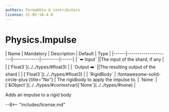 ```yaml
---
authors: Formabble & contributors
license: CC-BY-SA-4.0
---
```



# Physics.Impulse

<div class="sh-parameters" markdown="1">
| Name | Mandatory | Description | Default | Type |
|------|---------------------|-------------|---------|------|
| `⬅️ Input` ||The input of the shard, if any | | [`Float3`](../../types/#float3) |
| `Output ➡️` ||The resulting output of the shard | | [`Float3`](../../types/#float3) |
| `RigidBody` | :fontawesome-solid-circle-plus:{title="No"}  | The rigidbody to apply the impulse to. | `None` | [`&Object`](../../types/#contextvar)[`None`](../../types/#none) |

</div>

Adds an impulse to a rigid body

--8<-- "includes/license.md"

